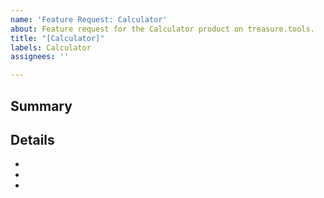 ```yaml
---
name: 'Feature Request: Calculator'
about: Feature request for the Calculator product on treasure.tools.
title: "[Calculator]"
labels: Calculator
assignees: ''

---
```


## Summary


## Details
- 
- 
-
